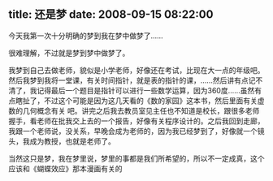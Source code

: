title: 还是梦
date: 2008-09-15 08:22:00
---



今天我第一次十分明确的梦到我在梦中做梦了……

 

很难理解，不过就是梦到梦中做梦了。

 

我梦到自己去做老师，貌似是小学老师，好像还在考试，比现在大一点的年级吧。然后我梦到我将一堂课，有关时间指针，就是表的指针的课，……然后讲有点记不清了，我记得最后一个题目是指针可以进行一些数学运算，因为360度……虽然有点瞎扯了，不过这个可能是因为这几天看的《数的家园》这本书，然后里面有关虚数的几何概念有关 吧。讲完之后我去教员室见主任也不知道是校长，跟很多老师握手，看老师在批我交上去的一个报告，好像有关程序设计的。之后我回到走廊，我跟一个老师说，没关系，早晚会成为老师的，因为我已经梦到了，好像就一个镜头，我成为教授，也就是老师了。

 

当然这只是梦，我在梦里说，梦里的事都是我们所希望的，所以不一定成真，这个应该和《蝴蝶效应》那本漫画有关的

